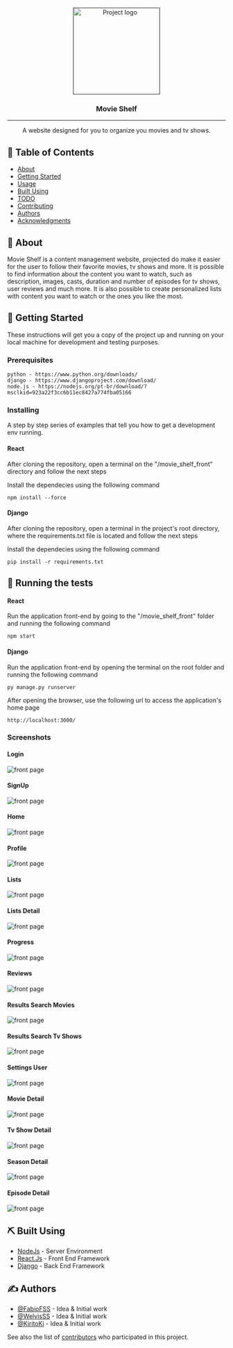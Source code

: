 <p align="center">
  <a href="" rel="noopener">
 <img width=200px height=200px src="https://github.com/FabioFSS/Movie-Shelf/blob/main/screenshots/logo.png?raw=true" alt="Project logo"></a>
</p>

<h3 align="center">Movie Shelf</h3>

---

<p align="center"> A website designed for you to organize you movies and tv shows.
    <br> 
</p>

## 📝 Table of Contents

-   [About](#about)
-   [Getting Started](#getting_started)
-   [Usage](#usage)
-   [Built Using](#built_using)
-   [TODO](../TODO.md)
-   [Contributing](../CONTRIBUTING.md)
-   [Authors](#authors)
-   [Acknowledgments](#acknowledgement)

## 🧐 About <a name = "about"></a>

Movie Shelf is a content management website, projected do make it easier for the user to follow their favorite movies, tv shows and more. It is possible to find information about the content you want to watch, such as description, images, casts, duration and number of episodes for tv shows, user reviews and much more. It is also possible to create personalized lists with content you want to watch or the ones you like the most.

## 🏁 Getting Started <a name = "getting_started"></a>

These instructions will get you a copy of the project up and running on your local machine for development and testing purposes.

### Prerequisites

```
python - https://www.python.org/downloads/
django - https://www.djangoproject.com/download/
node.js - https://nodejs.org/pt-br/download/?msclkid=923a22f3cc6b11ec8427a774fba05166
```

### Installing

A step by step series of examples that tell you how to get a development env running.

#### React

After cloning the repository, open a terminal on the "/movie_shelf_front" directory and follow the next steps

Install the dependecies using the following command

```
npm install --force
```

#### Django

After cloning the repository, open a terminal in the project's root directory, where the requirements.txt file is located and follow the next steps

Install the dependecies using the following command

```
pip install -r requirements.txt
```

## 🔧 Running the tests <a name = "tests"></a>

#### React

Run the application front-end by going to the "/movie_shelf_front" folder and running the following command

```
npm start
```

#### Django

Run the application front-end by opening the terminal on the root folder and running the following command

```
py manage.py runserver
```

After opening the browser, use the following url to access the application's home page

```
http://localhost:3000/
```

### Screenshots

#### Login
![front page](https://raw.githubusercontent.com/FabioFSS/Movie-Shelf/main/screenshots/login.png)
#### SignUp
![front page](https://raw.githubusercontent.com/FabioFSS/Movie-Shelf/main/screenshots/signup.png)
#### Home
![front page](https://raw.githubusercontent.com/FabioFSS/Movie-Shelf/main/screenshots/home.png)
#### Profile
![front page](https://raw.githubusercontent.com/FabioFSS/Movie-Shelf/main/screenshots/profile.png)
#### Lists
![front page](https://raw.githubusercontent.com/FabioFSS/Movie-Shelf/main/screenshots/lists.png)
#### Lists Detail
![front page](https://raw.githubusercontent.com/FabioFSS/Movie-Shelf/main/screenshots/lists_detail.png)
#### Progress
![front page](https://raw.githubusercontent.com/FabioFSS/Movie-Shelf/main/screenshots/progress.png)
#### Reviews
![front page](https://raw.githubusercontent.com/FabioFSS/Movie-Shelf/main/screenshots/reviews.png)
#### Results Search Movies
![front page](https://raw.githubusercontent.com/FabioFSS/Movie-Shelf/main/screenshots/search_movies.png)
#### Results Search Tv Shows
![front page](https://raw.githubusercontent.com/FabioFSS/Movie-Shelf/main/screenshots/search_tv_shows.png)
#### Settings User
![front page](https://raw.githubusercontent.com/FabioFSS/Movie-Shelf/main/screenshots/settings.png)
#### Movie Detail
![front page](https://raw.githubusercontent.com/FabioFSS/Movie-Shelf/main/screenshots/movie_detail.png)
#### Tv Show Detail
![front page](https://raw.githubusercontent.com/FabioFSS/Movie-Shelf/main/screenshots/detail_tv_shows.png)
#### Season Detail
![front page](https://raw.githubusercontent.com/FabioFSS/Movie-Shelf/main/screenshots/detail_season.png)
#### Episode Detail
![front page](https://raw.githubusercontent.com/FabioFSS/Movie-Shelf/main/screenshots/detail_episode.png)

## ⛏️ Built Using <a name = "built_using"></a>

-   [NodeJs](https://nodejs.org/en/) - Server Environment
-   [React.Js](https://reactjs.org/) - Front End Framework
-   [Django](https://www.djangoproject.com/) - Back End Framework

## ✍️ Authors <a name = "authors"></a>

-   [@FabioFSS](https://github.com/FabioFSS) - Idea & Initial work
-   [@WelvisSS](https://github.com/WelvisSS) - Idea & Initial work
-   [@KiritoKi](https://github.com/KiritoKi) - Idea & Initial work

See also the list of [contributors](https://github.com/FabioFSS/Movie-Shelf/contributors) who participated in this project.
